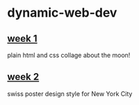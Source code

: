 # dynamic-web-dev  
## [week 1](https://jmy-k.github.io/dynamic-web-dev/week1/index.html)
plain html and css collage about the moon!
## [week 2](https://jmy-k.github.io/dynamic-web-dev/week2/index.html)
swiss poster design style for New York City
